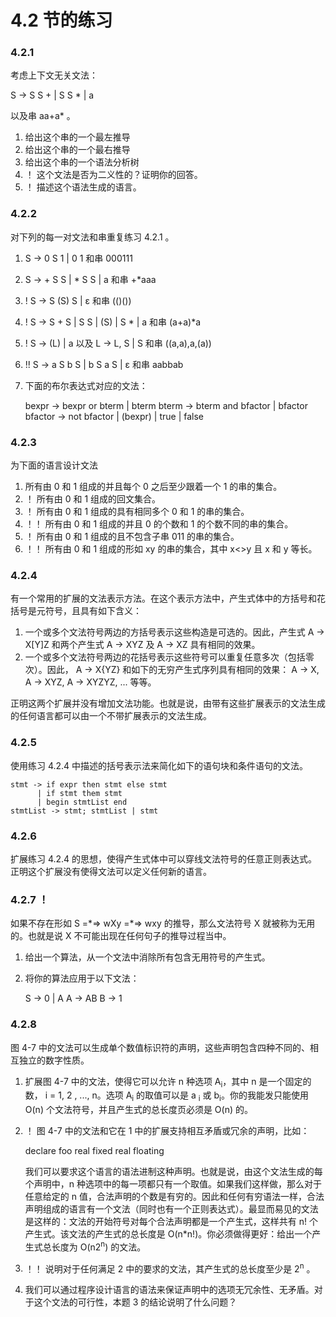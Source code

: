 # 4.2 节的练习

### 4.2.1

考虑上下文无关文法：

S -> S S + | S S * | a

以及串 aa+a* 。

1. 给出这个串的一个最左推导
2. 给出这个串的一个最右推导
3. 给出这个串的一个语法分析树
4. ！ 这个文法是否为二义性的？证明你的回答。
5. ！ 描述这个语法生成的语言。

### 4.2.2

对下列的每一对文法和串重复练习 4.2.1 。

1. S -> 0 S 1 | 0 1 和串 000111
2. S -> + S S | \* S S | a 和串 +\*aaa
3. ! S -> S (S) S | ε 和串 (()())
4. ! S -> S + S | S S | (S) | S \* | a 和串 (a+a)\*a
5. ! S -> (L) | a 以及 L -> L, S | S 和串 ((a,a),a,(a))
6. !! S -> a S b S | b S a S | ε 和串 aabbab
7. 下面的布尔表达式对应的文法：

    bexpr -> bexpr or bterm | bterm
    bterm -> bterm and bfactor | bfactor
    bfactor -> not bfactor | (bexpr) | true | false

### 4.2.3

为下面的语言设计文法

1. 所有由 0 和 1 组成的并且每个 0 之后至少跟着一个 1 的串的集合。
2. ！ 所有由 0 和 1 组成的回文集合。
3. ！ 所有由 0 和 1 组成的具有相同多个 0 和 1 的串的集合。
4. ！！ 所有由 0 和 1 组成的并且 0 的个数和 1 的个数不同的串的集合。
5. ！ 所有由 0 和 1 组成的且不包含子串 011 的串的集合。
6. ！！ 所有由 0 和 1 组成的形如 xy 的串的集合，其中 x<>y 且 x 和 y 等长。

### 4.2.4

有一个常用的扩展的文法表示方法。在这个表示方法中，产生式体中的方括号和花括号是元符号，且具有如下含义：

1. 一个或多个文法符号两边的方括号表示这些构造是可选的。因此，产生式 A -> X\[Y\]Z 和两个产生式 A -> XYZ 及 A -> XZ 具有相同的效果。
2. 一个或多个文法符号两边的花括号表示这些符号可以重复任意多次（包括零次）。因此， A -> X{YZ} 和如下的无穷产生式序列具有相同的效果： A -> X, A -> XYZ, A -> XYZYZ, ... 等等。

正明这两个扩展并没有增加文法功能。也就是说，由带有这些扩展表示的文法生成的任何语言都可以由一个不带扩展表示的文法生成。

### 4.2.5

使用练习 4.2.4 中描述的括号表示法来简化如下的语句块和条件语句的文法。

    stmt -> if expr then stmt else stmt
          | if stmt them stmt
          | begin stmtList end
    stmtList -> stmt; stmtList | stmt

### 4.2.6

扩展练习 4.2.4 的思想，使得产生式体中可以穿线文法符号的任意正则表达式。正明这个扩展没有使得文法可以定义任何新的语言。

### 4.2.7 ！

如果不存在形如 S =\*=> wXy =\*=> wxy 的推导，那么文法符号 X 就被称为无用的。也就是说 X 不可能出现在任何句子的推导过程当中。

1. 给出一个算法，从一个文法中消除所有包含无用符号的产生式。
2. 将你的算法应用于以下文法：

    S -> 0 | A
    A -> AB
    B -> 1
    
### 4.2.8

图 4-7 中的文法可以生成单个数值标识符的声明，这些声明包含四种不同的、相互独立的数字性质。

1. 扩展图 4-7 中的文法，使得它可以允许 n 种选项 A<sub>i</sub>，其中 n 是一个固定的数， i = 1, 2 , ..., n。选项 A<sub>i</sub> 的取值可以是 a
<sub>i</sub> 或 b<sub>i</sub>。你的我能发只能使用 O(n) 个文法符号，并且产生式的总长度页必须是 O(n) 的。
2. ！ 图 4-7 中的文法和它在 1 中的扩展支持相互矛盾或冗余的声明，比如：

    declare foo real fixed real floating
    
    我们可以要求这个语言的语法进制这种声明。也就是说，由这个文法生成的每个声明中，n 种选项中的每一项都只有一个取值。如果我们这样做，那么对于任意给定的 n 值，合法声明的个数是有穷的。因此和任何有穷语法一样，合法声明组成的语言有一个文法（同时也有一个正则表达式）。最显而易见的文法是这样的：文法的开始符号对每个合法声明都是一个产生式，这样共有 n! 个产生式。该文法的产生式的总长度是 O(n*n!)。你必须做得更好：给出一个产生式总长度为 O(n2<sup>n</sup>) 的文法。

3. ！！ 说明对于任何满足 2 中的要求的文法，其产生式的总长度至少是 2<sup>n</sup> 。
4. 我们可以通过程序设计语言的语法来保证声明中的选项无冗余性、无矛盾。对于这个文法的可行性，本题 3 的结论说明了什么问题？














